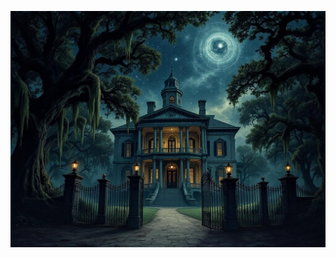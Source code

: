 ![A majestic but foreboding Southern plantation mansion beneath a strange night sky where stars form unsettling patterns. Spanish moss drapes ancient oaks, while a path leads through wrought iron gates. The scene combines antebellum architecture with cosmic horror elements - reality seems to warp slightly at the edges. Style: Detailed architectural illustration meets dark fantasy, atmospheric lighting with an otherworldly quality.](map_caption_1.jpeg)
